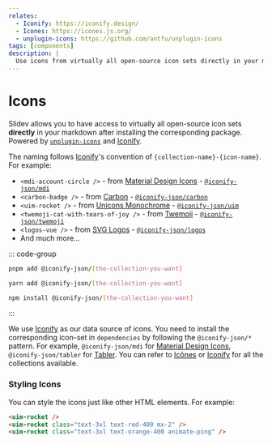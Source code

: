 ```yaml
---
relates:
  - Iconify: https://iconify.design/
  - Icones: https://icones.js.org/
  - unplugin-icons: https://github.com/antfu/unplugin-icons
tags: [components]
description: |
  Use icons from virtually all open-source icon sets directly in your markdown.
---
```


# Icons

Slidev allows you to have access to virtually all open-source icon sets **directly** in your markdown after installing the corresponding package. Powered by [`unplugin-icons`](https://github.com/antfu/unplugin-icons) and [Iconify](https://iconify.design/).

The naming follows [Iconify](https://iconify.design/)'s convention of `{collection-name}-{icon-name}`. For example:

- `<mdi-account-circle />` - <mdi-account-circle /> from [Material Design Icons](https://github.com/Templarian/MaterialDesign) - [`@iconify-json/mdi`](https://npmjs.com/package/@iconify-json/mdi)
- `<carbon-badge />` - <carbon-badge /> from [Carbon](https://github.com/carbon-design-system/carbon/tree/main/packages/icons) - [`@iconify-json/carbon`](https://npmjs.com/package/@iconify-json/carbon)
- `<uim-rocket />` - <uim-rocket /> from [Unicons Monochrome](https://github.com/Iconscout/unicons) - [`@iconify-json/uim`](https://npmjs.com/package/@iconify-json/uim)
- `<twemoji-cat-with-tears-of-joy />` - <twemoji-cat-with-tears-of-joy /> from [Twemoji](https://github.com/twitter/twemoji) - [`@iconify-json/twemoji`](https://npmjs.com/package/@iconify-json/twemoji)
- `<logos-vue />` - <logos-vue /> from [SVG Logos](https://github.com/gilbarbara/logos) - [`@iconify-json/logos`](https://npmjs.com/package/@iconify-json/logos)
- And much more...


::: code-group

```bash [pnpm]
pnpm add @iconify-json/[the-collection-you-want]
```

```bash [yarn]
yarn add @iconify-json/[the-collection-you-want]
```

```bash [npm]
npm install @iconify-json/[the-collection-you-want]
```

:::

We use [Iconify](https://iconify.design) as our data source of icons. You need to install the corresponding icon-set in `dependencies` by following the `@iconify-json/*` pattern. For example, `@iconify-json/mdi` for [Material Design Icons](https://materialdesignicons.com/), `@iconify-json/tabler` for [Tabler](https://tabler-icons.io/). You can refer to [Icônes](https://icones.js.org/) or [Iconify](https://icon-sets.iconify.design/) for all the collections available.


### Styling Icons

You can style the icons just like other HTML elements. For example:

```html
<uim-rocket />
<uim-rocket class="text-3xl text-red-400 mx-2" />
<uim-rocket class="text-3xl text-orange-400 animate-ping" />
```

<uim-rocket />
<uim-rocket class="text-3xl text-red-400 mx-2" />
<uim-rocket class="text-3xl text-orange-400 animate-ping ml-2" />
